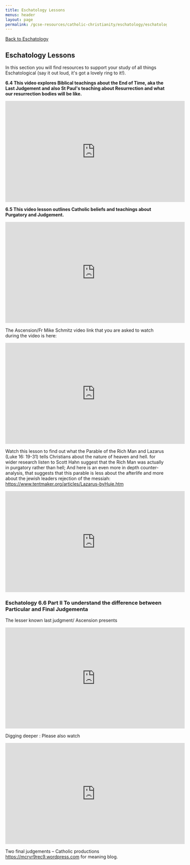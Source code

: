```yaml
---
title: Eschatology Lessons
menus: header
layout: page
permalink: /gcse-resources/catholic-christianity/eschatology/eschatology-lessons
---
```

[Back to Eschatology](/gcse-resources/catholic-christianity/eschatology)

## Eschatology Lessons
In this section you will find resources to support your study of all things Eschatological (say it out loud, it's got a lovely ring to it!).

<b>6.4 This video explores Biblical teachings about the End of Time, aka the Last Judgement and also St Paul's teaching about Resurrection and what our resurrection bodies will be like.</b>

<iframe width="560" height="315" src="https://www.youtube.com/embed/0PfvcfkGGIY" frameborder="0" allow="accelerometer; autoplay; encrypted-media; gyroscope; picture-in-picture" allowfullscreen></iframe>

<b>6.5 This video lesson outlines Catholic beliefs and teachings about Purgatory and Judgement.</b>

<iframe width="560" height="315" src="https://www.youtube.com/embed/HIQdfNQ0bbo" frameborder="0" allow="accelerometer; autoplay; encrypted-media; gyroscope; picture-in-picture" allowfullscreen></iframe>

The Ascension/Fr Mike Schmitz video link that you are asked to watch during the video is here:

<iframe width="560" height="315" src="https://www.youtube.com/embed/GnwDDsN6ZfM" frameborder="0" allow="accelerometer; autoplay; encrypted-media; gyroscope; picture-in-picture" allowfullscreen></iframe>

Watch this lesson to find out what the Parable of the Rich Man and Lazarus (Luke 16: 19-31) tells Christians about the nature of heaven and hell.
for wider research listen to Scott Hahn suggest that the Rich Man was actually in purgatory rather than hell;
And here is an even more in depth counter-analysis, that suggests that this parable is less about the afterlife and more about the jewish leaders rejection of the messiah: https://www.tentmaker.org/articles/Lazarus-byHuie.htm

<iframe width="560" height="315" src="https://www.youtube.com/embed/CGXAl_eYhCM" frameborder="0" allow="accelerometer; autoplay; encrypted-media; gyroscope; picture-in-picture" allowfullscreen></iframe>

### Eschatology 6.6 Part II To understand the difference between Particular and Final Judgementa
The lesser known last judgment/ Ascension presents

<iframe width="560" height="315" src="https://www.youtube.com/embed/7FMgVbcLagM" frameborder="0" allow="accelerometer; autoplay; encrypted-media; gyroscope; picture-in-picture" allowfullscreen></iframe>

Digging deeper : Please also watch

<iframe width="560" height="315" src="https://www.youtube.com/embed/4OTLOKRZwxQ" frameborder="0" allow="accelerometer; autoplay; encrypted-media; gyroscope; picture-in-picture" allowfullscreen></iframe>

Two final judgements – Catholic productions https://mcryr9rec9.wordpress.com for meaning blog.
